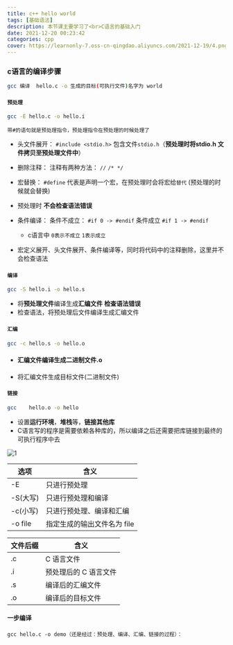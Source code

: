 ```yaml
---
title: c++ hello world
tags: [基础语法]
description: 本节课主要学习了<br>C语言的基础入门
date: 2021-12-20 00:23:42
categories: cpp
cover: https://learnonly-7.oss-cn-qingdao.aliyuncs.com/2021-12-19/4.png
---
```

### c语言的编译步骤

```bash
gcc 编译  hello.c -o 生成的目标(可执行文件)名字为 world
```

#### `预处理`

```bash
gcc -E hello.c -o hello.i
```

`带#的语句就是预处理指令，预处理指令在预处理的时候处理了`

- 头文件展开： `#include <stdio.h>` 包含文件`stdio.h`（**预处理时将stdio.h 文件拷贝至预处理文件中**）

- 删除注释： 注释有两种方法： `//`  `/* */`

- 宏替换： `#define` 代表是声明一个宏，在预处理时会将宏给`替代` (预处理的时候就会替换)

- 预处理时  **不会检查语法错误**

- 条件编译： 条件不成立： `#if 0 -> #endif`   条件成立 `#if 1 -> #endif` 
  - c语言中 `0表示不成立` `1表示成立`
- 宏定义展开、头文件展开、条件编译等，同时将代码中的注释删除，这里并不会检查语法

#### `编译`

```bash
gcc -S hello.i -o hello.s
```

- 将**预处理文件**编译生成**汇编文件**     **检查语法错误**
- 检查语法，将预处理后文件编译生成汇编文件

#### `汇编`

```bash
gcc -c hello.s -o hello.o
```

- #### 汇编文件编译生成二进制文件.o

- 将汇编文件生成目标文件(二进制文件)

#### `链接`

```bash
gcc    hello.o -o hello
```

- 设置**运行环境**，**堆栈**等，**链接其他库**
- C语言写的程序是需要依赖各种库的，所以编译之后还需要把库链接到最终的可执行程序中去

![1](https://learnonly-7.oss-cn-qingdao.aliyuncs.com/2021-12-19/2.png)

| **选项** | **含义**                    |
| -------- | --------------------------- |
| -E       | 只进行预处理                |
| -S(大写) | 只进行预处理和编译          |
| -c(小写) | 只进行预处理、编译和汇编    |
| -o file  | 指定生成的输出文件名为 file |

| **文件后缀** | **含义**              |
| ------------ | --------------------- |
| .c           | C 语言文件            |
| .i           | 预处理后的 C 语言文件 |
| .s           | 编译后的汇编文件      |
| .o           | 编译后的目标文件      |

####  一步编译

```
gcc hello.c -o demo（还是经过：预处理、编译、汇编、链接的过程）：
```
